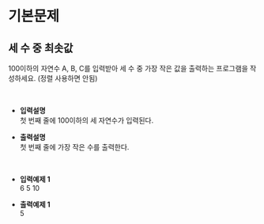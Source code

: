 # 기본문제

## 세 수 중 최솟값

100이하의 자연수 A, B, C를 입력받아 세 수 중 가장 작은 값을 출력하는 프로그램을 작성하세요. (정렬 사용하면 안됨)

<br>

+ **입력설명**  
첫 번째 줄에 100이하의 세 자연수가 입력된다.

+ **출력설명**  
첫 번째 줄에 가장 작은 수를 출력한다.

<br>

+ **입력예제 1**  
6 5 10

+ **출력예제 1**  
5
